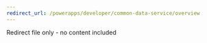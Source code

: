 ```yaml
---
redirect_url: /powerapps/developer/common-data-service/overview
---
```

Redirect file only - no content included